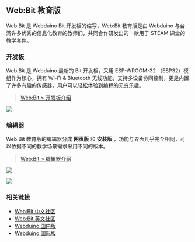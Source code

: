 
## Web:Bit 教育版

Web:Bit 是 Webduino Bit 开发板的缩写，Web:Bit 教育版是由 Webduino 与台湾许多优秀的信息化教育的教师们，共同合作研发出的一款用于 STEAM 课堂的教学套件。

### 开发板

Web:Bit 是 Webduino 最新的 Bit 开发板，采用 ESP-WROOM-32 （ESP32）模组作为核心，拥有 Wi-Fi & Bluetooth 无线功能，支持多设备协同控制，更是内置了许多有趣的传感器，用户可以轻松体验到编程的无穷乐趣。


> [Web:Bit > 开发板介绍]()

![](https://codimd.s3.shivering-isles.com/demo/uploads/upload_c1f328b30dc9c7234b6699dce5041d31.png)

### 编辑器

Web:Bit 教育版的编辑器分成 **网页版** 和 **安装版** ，功能与界面几乎完全相同，可以依据不同的教学场景需求采用不同的版本。

> [Web:Bit > 编辑器介绍]()


![](https://codimd.s3.shivering-isles.com/demo/uploads/upload_2dffa7ebdd100d607b14082eadbf2db3.png)

![](https://codimd.s3.shivering-isles.com/demo/uploads/upload_05536c5abeef01c462c6c04e949b570e.png)

### 相关链接

- [Web:Bit 中文社区](https://forum.banana-pi.org.cn/c/bpi-bit)
- [Web:Bit 英文社区](http://forum.banana-pi.org/c/bpi-bit)
- [Webduino 国内版](https://webduino.com.cn)
- [Webduino 国际版](https://webduino.io/)
